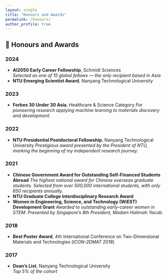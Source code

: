 ```yaml
---
layout: single
title: "Honours and Awards"
permalink: /honours/
author_profile: true
---
```


## 🏅 Honours and Awards

### 2024
- **AI2050 Early Career Fellowship**, Schmidt Sciences  
  *Selected as one of 15 global fellows — the only recipient based in Asia*
- **NTU Emerging Scientist Award**, Nanyang Technological University

### 2023
- **Forbes 30 Under 30 Asia**, Healthcare & Science Category
  *For pioneering research applying machine learning to materials discovery and development.*

### 2022
- **NTU Presidential Postdoctoral Fellowship**, Nanyang Technological University
  *Prestigious award presented by the President of NTU, marking the beginning of my independent research journey.*

### 2021
- **Chinese Government Award for Outstanding Self-Financed Students Abroad**
  *The highest national award for Chinese overseas graduate students. Selected from over 500,000 international students, with only 650 recipients annually.*
- **NTU Graduate College Interdisciplinary Research Award**
- **Women in Engineering, Science, and Technology (WiEST) Development Grant**
  *Awarded to outstanding early-career women in STEM. Presented by Singapore’s 8th President, Madam Halimah Yacob.*

### 2018
- **Best Poster Award**, 4th International Conference on Two-Dimensional Materials and Technologies (*ICON-2DMAT 2018*)

### 2017
- **Dean’s List**, Nanyang Technological University  
  *Top 5% of the cohort*
